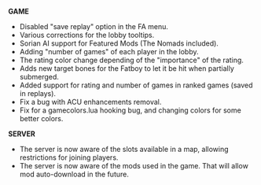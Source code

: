 **GAME**

-   Disabled "save replay" option in the FA menu.
-   Various corrections for the lobby tooltips.
-   Sorian AI support for Featured Mods (The Nomads included).
-   Adding "number of games" of each player in the lobby.
-   The rating color change depending of the "importance" of the rating.
-   Adds new target bones for the Fatboy to let it be hit when partially
    submerged.
-   Added support for rating and number of games in ranked games (saved
    in replays).
-   Fix a bug with ACU enhancements removal.
-   Fix for a gamecolors.lua hooking bug, and changing colors for some
    better colors.

**SERVER**

-   The server is now aware of the slots available in a map, allowing
    restrictions for joining players.
-   The server is now aware of the mods used in the game. That will
    allow mod auto-download in the future.